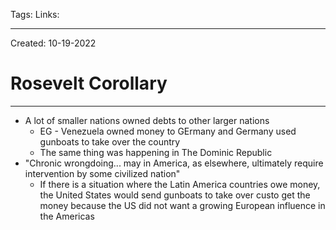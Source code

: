 Tags:
Links: 

---
Created: 10-19-2022
# Rosevelt Corollary
---

- A lot of smaller nations owned debts to other larger nations
	- EG - Venezuela owned money to GErmany and Germany used gunboats to take over the country
	- The same thing was happening in The Dominic Republic
- "Chronic wrongdoing... may in America, as elsewhere, ultimately require intervention by some civilized nation"
	- If there is a situation where the Latin America countries owe money, the United States would send gunboats to take over custo get the money because the US did not want a growing European influence in the Americas